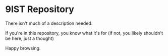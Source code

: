 # 9IST Repository
There isn't much of a description needed.

If you're in this repository, you know what it's for (if not, you likely shouldn't be here, just a thought)

Happy browsing.
